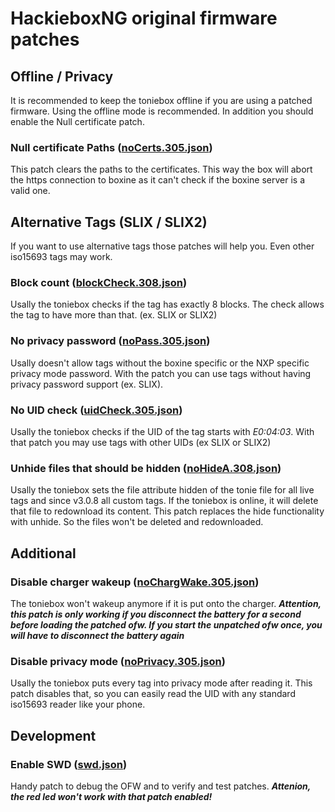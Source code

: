 # HackieboxNG original firmware patches
## Offline / Privacy
It is recommended to keep the toniebox offline if you are using a patched firmware. Using the offline mode is recommended. In addition you should enable the Null certificate patch.

### Null certificate Paths ([noCerts.305.json](https://github.com/toniebox-reverse-engineering/hackiebox_cfw_ng/blob/master/sd-bootloader-ng/bootmanager/sd/revvox/boot/patch/noCerts.305.json))
This patch clears the paths to the certificates. This way the box will abort the https connection to boxine as it can't check if the boxine server is a valid one. 

## Alternative Tags (SLIX / SLIX2)
If you want to use alternative tags those patches will help you. Even other iso15693 tags may work.

### Block count ([blockCheck.308.json](https://github.com/toniebox-reverse-engineering/hackiebox_cfw_ng/blob/master/sd-bootloader-ng/bootmanager/sd/revvox/boot/patch/blockCheck.308.json))
Usally the toniebox checks if the tag has exactly 8 blocks. The check allows the tag to have more than that. (ex. SLIX or SLIX2)

### No privacy password ([noPass.305.json](https://github.com/toniebox-reverse-engineering/hackiebox_cfw_ng/blob/master/sd-bootloader-ng/bootmanager/sd/revvox/boot/patch/noPass.305.json))
Usally doesn't allow tags without the boxine specific or the NXP specific privacy mode password. With the patch you can use tags without having privacy password support (ex. SLIX).

### No UID check ([uidCheck.305.json](https://github.com/toniebox-reverse-engineering/hackiebox_cfw_ng/blob/master/sd-bootloader-ng/bootmanager/sd/revvox/boot/patch/uidCheck.305.json))
Usally the toniebox checks if the UID of the tag starts with *E0:04:03*. With that patch you may use tags with other UIDs (ex SLIX or SLIX2)

### Unhide files that should be hidden ([noHideA.308.json](https://github.com/toniebox-reverse-engineering/hackiebox_cfw_ng/blob/master/sd-bootloader-ng/bootmanager/sd/revvox/boot/patch/noHideA.308.json))
Usally the toniebox sets the file attribute hidden of the tonie file for all live tags and since v3.0.8 all custom tags. If the toniebox is online, it will delete that file to redownload its content. This patch replaces the hide functionality with unhide. So the files won't be deleted and redownloaded.


## Additional
### Disable charger wakeup ([noChargWake.305.json](https://github.com/toniebox-reverse-engineering/hackiebox_cfw_ng/blob/master/sd-bootloader-ng/bootmanager/sd/revvox/boot/patch/noChargWake.305.json))
The toniebox won't wakeup anymore if it is put onto the charger. ***Attention, this patch is only working if you disconnect the battery for a second before loading the patched ofw. If you start the unpatched ofw once, you will have to disconnect the battery again***

### Disable privacy mode ([noPrivacy.305.json](https://github.com/toniebox-reverse-engineering/hackiebox_cfw_ng/blob/master/sd-bootloader-ng/bootmanager/sd/revvox/boot/patch/noPrivacy.305.json))
Usally the toniebox puts every tag into privacy mode after reading it. This patch disables that, so you can easily read the UID with any standard iso15693 reader like your phone.


##  Development
### Enable SWD ([swd.json](https://github.com/toniebox-reverse-engineering/hackiebox_cfw_ng/blob/master/sd-bootloader-ng/bootmanager/sd/revvox/boot/patch/swd.json))
Handy patch to debug the OFW and to verify and test patches.
***Attenion, the red led won't work with that patch enabled!***